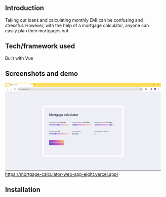 ## Introduction
Taking out loans and calculating monthly EMI can be confusing and stressful. However, with the help of a mortgage calculator, anyone can easily plan their mortgages out.
## Tech/framework used
Built with Vue

## Screenshots and demo
![alt text](image.png)
https://mortgage-calculator-web-app-eight.vercel.app/
## Installation


